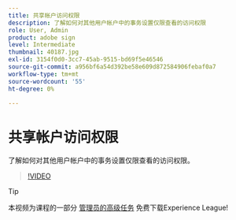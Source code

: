 ```yaml
---
title: 共享帐户访问权限
description: 了解如何对其他用户帐户中的事务设置仅限查看的访问权限
role: User, Admin
product: adobe sign
level: Intermediate
thumbnail: 40187.jpg
exl-id: 3154f0d0-3cc7-45ab-9515-bd69f5e46546
source-git-commit: a956bf6a54d392be58e609d872584906febaf0a7
workflow-type: tm+mt
source-wordcount: '55'
ht-degree: 0%

---
```


# 共享帐户访问权限

了解如何对其他用户帐户中的事务设置仅限查看的访问权限。

>[!VIDEO](https://video.tv.adobe.com/v/40187?hidetitle=true)

>[!TIP]
>
>本视频为课程的一部分 [管理员的高级任务](https://experienceleague.adobe.com/?recommended=Sign-A-1-2020.1) 免费下载Experience League!
